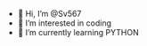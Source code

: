 - 👋 Hi, I’m @Sv567
- 👀 I’m interested in coding
- 🌱 I’m currently learning PYTHON


<!---
Sv567/Sv567 is a ✨ special ✨ repository because its `README.md` (this file) appears on your GitHub profile.
You can click the Preview link to take a look at your changes.
--->

